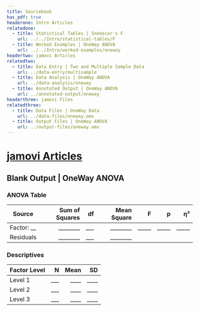 ```yaml
---
title: Sourcebook
has_pdf: true
headerone: Intro Articles
relatedone:
  - title: Statistical Tables | Snedecor's F
    url: ../../Intro/statistical-tables/F
  - title: Worked Examples | OneWay ANOVA
    url: ../../Intro/worked-examples/oneway
headertwo: jamovi Articles
relatedtwo:
  - title: Data Entry | Two and Multiple Sample Data
    url: ../data-entry/multisample
  - title: Data Analysis | OneWay ANOVA
    url: ../data-analysis/oneway
  - title: Annotated Output | OneWay ANOVA
    url: ../annotated-output/oneway
headerthree: jamovi Files
relatedthree:
  - title: Data Files | OneWay Data
    url: ../data-files/oneway.omv
  - title: Output Files | OneWay ANOVA
    url: ../output-files/oneway.omv
---
```


# [jamovi Articles](../index.md)

## Blank Output | OneWay ANOVA

### ANOVA Table

| Source    | Sum of Squares | df  | Mean Square  | F     | p     | η²    |
|-----------|---------------:|----:|-------------:|------:|------:|------:|
| Factor: __| ________       | ___ | ________     | _____ | _____ | _____ |
| Residuals | ________       | ___ | ________     |       |       |       |

### Descriptives

| Factor Level | N   | Mean | SD   |
|--------------|----:|-----:|-----:|
| Level 1      | ___ | ____ | ____ |
| Level 2      | ___ | ____ | ____ |
| Level 3      | ___ | ____ | ____ |
